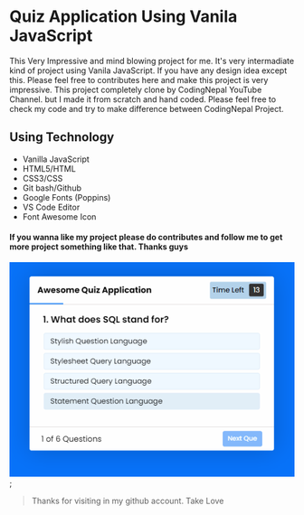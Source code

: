 # Quiz Application Using Vanila JavaScript 

This Very Impressive and mind blowing project for me. It's very intermadiate kind of project using Vanila JavaScript. If you have any design idea except this. Please feel free to contributes here and make this project is very impressive. This project completely clone by CodingNepal YouTube Channel. but I made it from scratch and hand coded. Please feel free to check my code and try to make difference between CodingNepal Project.

## Using Technology 
- Vanilla JavaScript 
- HTML5/HTML
- CSS3/CSS
- Git bash/Github
- Google Fonts (Poppins)
- VS Code Editor
- Font Awesome Icon


#### If you wanna like my project please do contributes and follow me to get more project something like that. Thanks guys

![image](./quiz-app.png);


> Thanks for visiting in my github account. Take Love 
